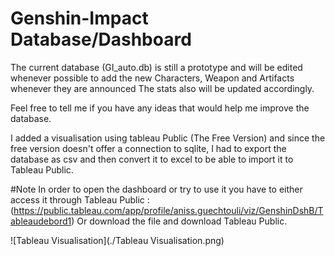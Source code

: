 # Genshin-Impact Database/Dashboard

The current database (GI_auto.db) is still a prototype and will be edited whenever possible to add the new Characters, Weapon and Artifacts whenever they are announced
The stats also will be updated accordingly.

Feel free to tell me if you have any ideas that would help me improve the database.

I added a visualisation using tableau Public (The Free Version) and since the free version doesn't offer a connection to sqlite, I had to export the database as csv and then convert it to excel to be able to import it to Tableau Public.

#Note
In order to open the dashboard or try to use it you have to either access it through Tableau Public : (https://public.tableau.com/app/profile/aniss.guechtouli/viz/GenshinDshB/Tableaudebord1)
Or download the file and download Tableau Public.

![Tableau Visualisation](./Tableau Visualisation.png)
